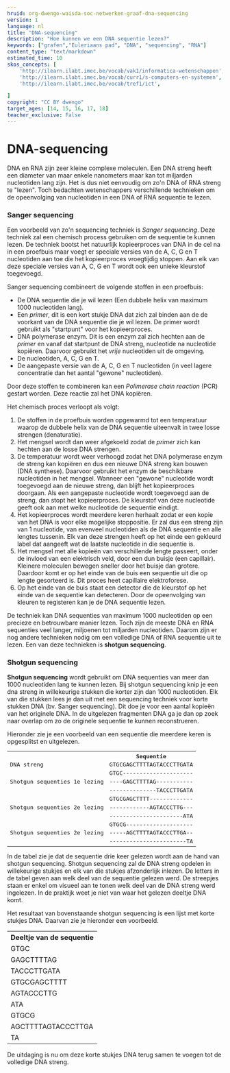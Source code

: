 ```yaml
---
hruid: org-dwengo-waisda-soc-netwerken-graaf-dna-sequencing
version: 1
language: nl
title: "DNA-sequencing"
description: "Hoe kunnen we een DNA sequentie lezen?"
keywords: ["grafen","Euleriaans pad", "DNA", "sequencing", "RNA"]
content_type: "text/markdown"
estimated_time: 10
skos_concepts: [
    'http://ilearn.ilabt.imec.be/vocab/vak1/informatica-wetenschappen', 
    'http://ilearn.ilabt.imec.be/vocab/curr1/s-computers-en-systemen',
    'http://ilearn.ilabt.imec.be/vocab/tref1/ict',

]
copyright: "CC BY dwengo"
target_ages: [14, 15, 16, 17, 18]
teacher_exclusive: False
---
```


# DNA-sequencing

DNA en RNA zijn zeer kleine complexe moleculen. Een DNA streng heeft een diameter van maar enkele nanometers maar kan tot miljarden nucleotiden lang zijn. Het is dus niet eenvoudig om zo'n DNA of RNA streng te "lezen". Toch bedachten wetenschappers verschillende technieken om de opeenvolging van nucleotiden in een DNA of RNA sequentie te lezen. 

### Sanger sequencing

Een voorbeeld van zo'n sequencing techniek is *Sanger sequencing*. Deze techniek zal een chemisch process gebruiken om de sequentie te kunnen lezen. De techniek bootst het natuurlijk kopieerproces van DNA in de cel na in een proefbuis maar voegt er speciale versies van de A, C, G en T nucleotiden aan toe die het kopieerproces vroegtijdig stoppen. Aan elk van deze speciale versies van A, C, G en T wordt ook een unieke kleurstof toegevoegd.

Sanger sequencing combineert de volgende stoffen in een proefbuis:
- De DNA sequentie die je wil lezen (Een dubbele helix van maximum 1000 nucleotiden lang).
- Een *primer*, dit is een kort stukje DNA dat zich zal binden aan de de voorkant van de DNA sequentie die je wil lezen. De primer wordt gebruikt als "startpunt" voor het kopieerproces.
- DNA polymerase enzym. Dit is een enzym zal zich hechten aan de *primer* en vanaf dat startpunt de DNA streng, nucleotide na nucleotide kopiëren. Daarvoor gebruikt het *vrije* nucleotiden uit de omgeving.
- De nucleotiden, A, C, G en T.
- De aangepaste versie van de A, C, G en T nucleotiden (in veel lagere concentratie dan het aantal "gewone" nucleotiden).

Door deze stoffen te combineren kan een *Polimerase chain reaction* (PCR) gestart worden. Deze reactie zal het DNA kopiëren. 

Het chemisch proces verloopt als volgt:

1. De stoffen in de proefbuis worden opgewarmd tot een temperatuur waarop de dubbele helix van de DNA sequentie uiteenvalt in twee losse strengen (denaturatie).
2. Het mengsel wordt dan weer afgekoeld zodat de *primer* zich kan hechten aan de losse DNA strengen.
3. De temperatuur wordt weer verhoogd zodat het DNA polymerase enzym de streng kan kopiëren en dus een nieuwe DNA streng kan bouwen (DNA synthese). Daarvoor gebruikt het enzym de beschikbare nucleotiden in het mengsel. Wanneer een "gewone" nucleotide wordt toegevoegd aan de nieuwe streng, dan blijft het kopieerproces doorgaan. Als een aangepaste nucleotide wordt toegevoegd aan de streng, dan stopt het kopieerproces. De kleurstof van deze nucleotide geeft ook aan met welke nucleotide de sequentie eindigt.
4. Het kopieerproces wordt meerdere keren herhaalt zodat er een kopie van het DNA is voor elke mogelijke stoppositie. Er zal dus een streng zijn van 1 nucleotide, van evenveel nucleotiden als de DNA sequentie en alle lengtes tussenin. Elk van deze strengen heeft op het einde een gekleurd label dat aangeeft wat de laatste nucleotide in die sequentie is.
5. Het mengsel met alle kopieën van verschillende lengte passeert, onder de invloed van een elektrisch veld, door een dun buisje (een capillair). Kleinere moleculen bewegen sneller door het buisje dan grotere. Daardoor komt er op het einde van de buis een sequentie uit die op lengte gesorteerd is. Dit proces heet capillaire elektroforese.
6. Op het einde van de buis staat een detector die de kleurstof op het einde van de sequentie kan detecteren. Door de opeenvolging van kleuren te registeren kan je de DNA sequentie lezen.


De techniek kan DNA sequenties van maximum 1000 nucleotiden op een precieze en betrouwbare manier lezen. Toch zijn de meeste DNA en RNA sequenties veel langer, miljoenen tot miljarden nucleotiden. Daarom zijn er nog andere technieken nodig om een volledige DNA of RNA sequentie uit te lezen. Een van deze technieken is **shotgun sequencing**.

### Shotgun sequencing


**Shotgun sequencing** wordt gebruikt om DNA sequenties van meer dan 1000 nucleotiden lang te kunnen lezen. Bij shotgun sequencing knip je een dna streng in willekeurige stukken die korter zijn dan 1000 nucleotiden. Elk van die stukken lees je dan uit met een sequencing techniek voor korte stukken DNA (bv. Sanger sequencing). Dit doe je voor een aantal kopieën van het originele DNA. In de uitgelezen fragmenten DNA ga je dan op zoek naar overlap om zo de originele sequentie te kunnen reconstrueren.

Hieronder zie je een voorbeeld van een sequentie die meerdere keren is opgesplitst en uitgelezen.

<table style="font-family: monospace">
    <tr>
        <th></th><th>Sequentie</th>
    </tr>
    <tr>
        <td>DNA streng</td><td>GTGCGAGCTTTTAGTACCCTTGATA</td>
    </tr>
    <tr>
        <td rowspan=3>Shotgun sequenties 1e lezing</td><td>GTGC---------------------</td>
    </tr>
    <tr>
        <td>----GAGCTTTTAG-----------</td>
    </tr>
    <tr>
        <td>--------------TACCCTTGATA</td>
    </tr>
    <tr>
        <td rowspan=3>Shotgun sequenties 2e lezing</td><td>GTGCGAGCTTTT-------------</td>
    </tr>
    <tr>
        <td>------------AGTACCCTTG---</td>
    </tr>
    <tr>
        <td>----------------------ATA</td>
    </tr>
    <tr>
        <td rowspan=3>Shotgun sequenties 2e lezing</td><td>GTGCG--------------------</td>
    </tr>
    <tr>
        <td>-----AGCTTTTAGTACCCTTGA--</td>
    </tr>
    <tr>
        <td>-----------------------TA</td>
    </tr>
</table>

In de tabel zie je dat de sequentie drie keer gelezen wordt aan de hand van shotgun sequencing. Shotgun sequencing zal de DNA streng opdelen in willekeurige stukjes en elk van die stukjes afzonderlijk inlezen. De letters in de tabel geven aan welk deel van de sequentie gelezen werd. De streepjes staan er enkel om visueel aan te tonen welk deel van de DNA streng werd ingelezen. In de praktijk weet je niet van waar het gelezen deeltje DNA komt. 

Het resultaat van bovenstaande shotgun sequencing is een lijst met korte stukjes DNA. Daarvan zie je hieronder een voorbeeld.


<table>
    <tr>
        <th>Deeltje van de sequentie</th>
    </tr>
    <tr>
        <td>GTGC</td>
    </tr>
    <tr>
        <td>GAGCTTTTAG</td>
    </tr>
    <tr>
        <td>TACCCTTGATA</td>
    </tr>
    <tr>
        <td>GTGCGAGCTTTT</td>
    </tr>
    <tr>
        <td>AGTACCCTTG</td>
    </tr>
    <tr>
        <td>ATA</td>
    </tr>
    <tr>
        <td>GTGCG</td>
    </tr>
    <tr>
        <td>AGCTTTTAGTACCCTTGA</td>
    </tr>
    <tr>
        <td>TA</td>
    </tr>
</table>

De uitdaging is nu om deze korte stukjes DNA terug samen te voegen tot de volledige DNA streng. 
